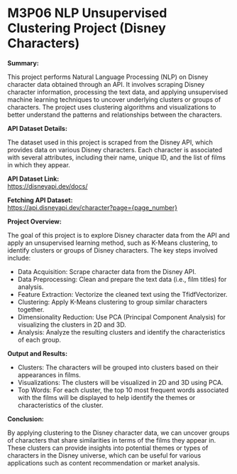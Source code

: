 #  M3P06 NLP Unsupervised Clustering Project (Disney Characters)

**Summary:** <br>

This project performs Natural Language Processing (NLP) on Disney character data obtained through an API. It involves scraping Disney character information, processing the text data, and applying unsupervised machine learning techniques to uncover underlying clusters or groups of characters. The project uses clustering algorithms and visualizations to better understand the patterns and relationships between the characters. <br> 

**API Dataset Details:** <br>

The dataset used in this project is scraped from the Disney API, which provides data on various Disney characters. Each character is associated with several attributes, including their name, unique ID, and the list of films in which they appear. <br>

**API Dataset Link:** <br>
https://disneyapi.dev/docs/

**Fetching API Dataset:** <br>
https://api.disneyapi.dev/character?page={page_number}


**Project Overview:** <br>

The goal of this project is to explore Disney character data from the API and apply an unsupervised learning method, such as K-Means clustering, to identify clusters or groups of Disney characters. The key steps involved include: <br>

- Data Acquisition: Scrape character data from the Disney API. <br>
- Data Preprocessing: Clean and prepare the text data (i.e., film titles) for analysis. <br>
- Feature Extraction: Vectorize the cleaned text using the TfidfVectorizer. <br>
- Clustering: Apply K-Means clustering to group similar characters together. <br>
- Dimensionality Reduction: Use PCA (Principal Component Analysis) for visualizing the clusters in 2D and 3D. <br>
- Analysis: Analyze the resulting clusters and identify the characteristics of each group. <br>

**Output and Results:**

- Clusters: The characters will be grouped into clusters based on their appearances in films. <br>
- Visualizations: The clusters will be visualized in 2D and 3D using PCA. <br>
- Top Words: For each cluster, the top 10 most frequent words associated with the films will be displayed to help identify the themes or characteristics of the cluster. <br>

**Conclusion:**

By applying clustering to the Disney character data, we can uncover groups of characters that share similarities in terms of the films they appear in. These clusters can provide insights into potential themes or types of characters in the Disney universe, which can be useful for various applications such as content recommendation or market analysis.
